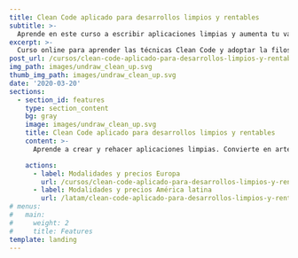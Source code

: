 ```yaml
---
title: Clean Code aplicado para desarrollos limpios y rentables
subtitle: >-
  Aprende en este curso a escribir aplicaciones limpias y aumenta tu valor.
excerpt: >-
  Curso online para aprender las técnicas Clean Code y adoptar la filosofía Software Craftmanship.
post_url: /cursos/clean-code-aplicado-para-desarrollos-limpios-y-rentables/
img_path: images/undraw_clean_up.svg
thumb_img_path: images/undraw_clean_up.svg
date: '2020-03-20'
sections:
  - section_id: features
    type: section_content
    bg: gray
    image: images/undraw_clean_up.svg
    title: Clean Code aplicado para desarrollos limpios y rentables
    content: >-
      Aprende a crear y rehacer aplicaciones limpias. Convierte en artesano del software y escribe código de mayor calidad.

    actions:
      - label: Modalidades y precios Europa
        url: /cursos/clean-code-aplicado-para-desarrollos-limpios-y-rentables/
      - label: Modalidades y precios América latina
        url: /latam/clean-code-aplicado-para-desarrollos-limpios-y-rentables/
# menus:
#   main:
#     weight: 2
#     title: Features
template: landing
---
```

